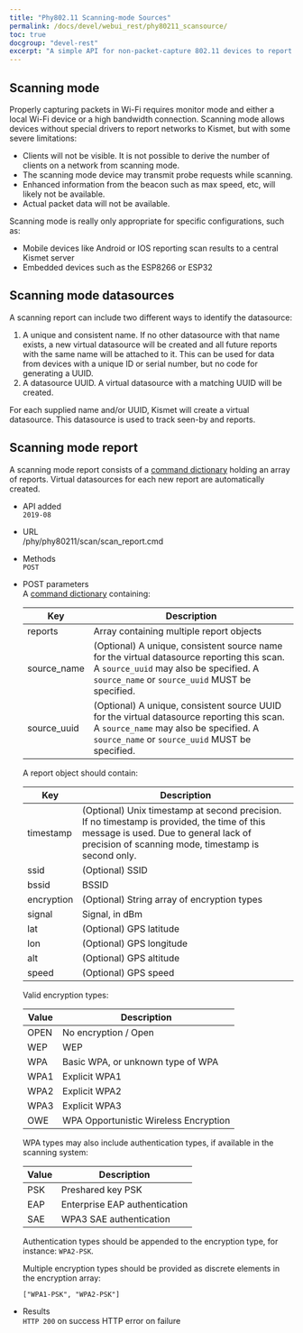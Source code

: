 ```yaml
---
title: "Phy802.11 Scanning-mode Sources"
permalink: /docs/devel/webui_rest/phy80211_scansource/
toc: true
docgroup: "devel-rest"
excerpt: "A simple API for non-packet-capture 802.11 devices to report scanning results to Kismet"
---
```


## Scanning mode

Properly capturing packets in Wi-Fi requires monitor mode and either a local Wi-Fi device or a high bandwidth connection.  Scanning mode allows devices without special drivers to report networks to Kismet, but with some severe limitations:

* Clients will not be visible.  It is not possible to derive the number of clients on a network from scanning mode.
* The scanning mode device may transmit probe requests while scanning.
* Enhanced information from the beacon such as max speed, etc, will likely not be available.
* Actual packet data will not be available.

Scanning mode is really only appropriate for specific configurations, such as:

* Mobile devices like Android or IOS reporting scan results to a central Kismet server
* Embedded devices such as the ESP8266 or ESP32 

## Scanning mode datasources

A scanning report can include two different ways to identify the datasource:

1. A unique and consistent name.  If no other datasource with that name exists, a new virtual datasource will be created and all future reports with the same name will be attached to it.  This can be used for data from devices with a unique ID or serial number, but no code for generating a UUID.
2. A datasource UUID.  A virtual datasource with a matching UUID will be created.  

For each supplied name and/or UUID, Kismet will create a virtual datasource.  This datasource is used to track seen-by and reports.

## Scanning mode report

A scanning mode report consists of a [command dictionary](/docs/devel/webui_rest/commands/) holding an array of reports.  Virtual datasources for each new report are automatically created.

* API added \
    `2019-08`

* URL \
    /phy/phy80211/scan/scan_report.cmd

* Methods \
    `POST` 

* POST parameters \
    A [command dictionary](/docs/devel/webui_rest/commands/) containing:

    | Key | Description |
    | --- | ----------- |
    | reports | Array containing multiple report objects |
    | source_name | (Optional) A unique, consistent source name for the virtual datasource reporting this scan.  A `source_uuid` may also be specified.  A `source_name` or `source_uuid` MUST be specified. |
    | source_uuid | (Optional) A unique, consistent source UUID for the virtual datasource reporting this scan.  A `source_name` may also be specified.  A `source_name` or `source_uuid` MUST be specified. |

    A report object should contain:

    | Key | Description |
    | --- | ----------- |
    | timestamp | (Optional) Unix timestamp at second precision.  If no timestamp is provided, the time of this message is used.  Due to general lack of precision of scanning mode, timestamp is second only. |
    | ssid | (Optional) SSID |
    | bssid | BSSID |
    | encryption | (Optional) String array of encryption types |
    | signal | Signal, in dBm |
    | lat | (Optional) GPS latitude |
    | lon | (Optional) GPS longitude |
    | alt | (Optional) GPS altitude |
    | speed | (Optional) GPS speed |

    Valid encryption types:

    | Value | Description |
    | ----- | ----------- |
    | OPEN | No encryption / Open |
    | WEP | WEP |
    | WPA | Basic WPA, or unknown type of WPA |
    | WPA1 | Explicit WPA1 |
    | WPA2 | Explicit WPA2 |
    | WPA3 | Explicit WPA3 |
    | OWE | WPA Opportunistic Wireless Encryption |

    WPA types may also include authentication types, if available in the scanning system: 

    | Value | Description |
    | ----- | ----------- |
    | PSK | Preshared key PSK |
    | EAP | Enterprise EAP authentication |
    | SAE | WPA3 SAE authentication |

    Authentication types should be appended to the encryption type, for instance: `WPA2-PSK`.

    Multiple encryption types should be provided as discrete elements in the encryption array:

    `["WPA1-PSK", "WPA2-PSK"]`

* Results \
    `HTTP 200` on success
    HTTP error on failure

